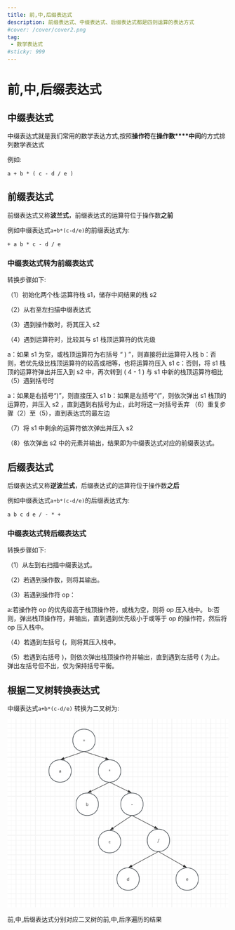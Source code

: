 ```yaml
---
title: 前,中,后缀表达式
description: 前缀表达式、中缀表达式、后缀表达式都是四则运算的表达方式
#cover: /cover/cover2.png
tag:
 - 数学表达式
#sticky: 999
---
```


# 前,中,后缀表达式

## 中缀表达式

中缀表达式就是我们常用的数学表达方式,按照**操作符**在**操作数****中间**的方式排列数学表达式

例如:

```text
a + b * ( c - d / e )
```

## 前缀表达式

前缀表达式又称**波兰式**，前缀表达式的运算符位于操作数**之前**

例如中缀表达式`a+b*(c-d/e)`的前缀表达式为:

```text
+ a b * c - d / e
```

### 中缀表达式转为前缀表达式
转换步骤如下:

（1）初始化两个栈:运算符栈 s1，储存中间结果的栈 s2

（2）从右至左扫描中缀表达式

（3）遇到操作数时，将其压入 s2

（4）遇到运算符时，比较其与 s1 栈顶运算符的优先级

a：如果 s1 为空，或栈顶运算符为右括号 “ ) ”，则直接将此运算符入栈
b：否则，若优先级比栈顶运算符的较高或相等，也将运算符压入 s1
c：否则，将 s1 栈顶的运算符弹出并压入到 s2 中，再次转到 ( 4 - 1 ) 与 s1 中新的栈顶运算符相比
（5）遇到括号时

a：如果是右括号“)”，则直接压入 s1
b：如果是左括号“(”，则依次弹出 s1 栈顶的运算符，并压入 s2 ，直到遇到右括号为止，此时将这一对括号丢弃
（6）重复步骤（2）至（5），直到表达式的最左边

（7）将 s1 中剩余的运算符依次弹出并压入 s2

（8）依次弹出 s2 中的元素并输出，结果即为中缀表达式对应的前缀表达式。

## 后缀表达式

后缀表达式又称**逆波兰式**，后缀表达式的运算符位于操作数**之后**

例如中缀表达式`a+b*(c-d/e)`的后缀表达式为:

```text
a b c d e / - * +
```

### 中缀表达式转后缀表达式

转换步骤如下:

（1）从左到右扫描中缀表达式。

（2）若遇到操作数，则将其输出。

（3）若遇到操作符 op：

a:若操作符 op 的优先级高于栈顶操作符，或栈为空，则将 op 压入栈中。
b:否则，弹出栈顶操作符，并输出，直到遇到优先级小于或等于 op 的操作符，然后将 op 压入栈中。

（4）若遇到左括号 (，则将其压入栈中。 

（5）若遇到右括号 )，则依次弹出栈顶操作符并输出，直到遇到左括号 ( 为止。弹出左括号但不出，仅为保持括号平衡。

## 根据二叉树转换表达式

中缀表达式`a+b*(c-d/e)` 转换为二叉树为:

 ![img.png](img.png)

前,中,后缀表达式分别对应二叉树的前,中,后序遍历的结果
